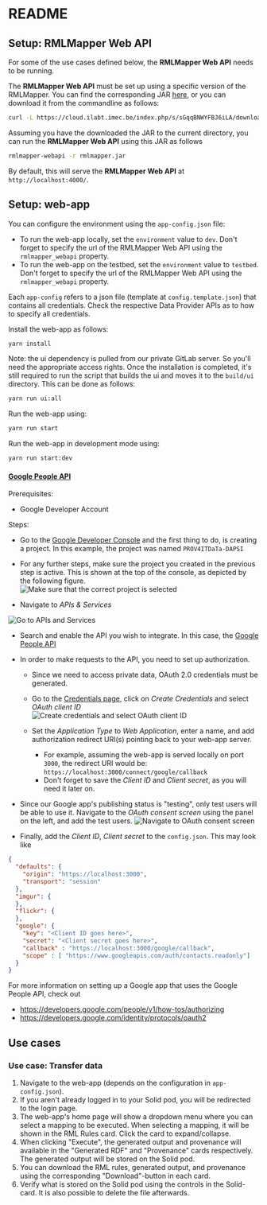 # README

## Setup: RMLMapper Web API

For some of the use cases defined below, the **RMLMapper Web API** needs to be running.

The **RMLMapper Web API** must be set up using a specific version of the RMLMapper.
 You can find the corresponding JAR [here](https://www.dropbox.com/s/tjj0eixoyekccpg/rmlmapper-4.9.0-r325-WebApiSupport.jar?dl=0"),
 or you can download it from the commandline as follows:

 ```bash
curl -L https://cloud.ilabt.imec.be/index.php/s/sGqqBNWYFBJ6iLA/download --output rmlmapper.jar
```

Assuming you have the downloaded the JAR to the current directory, you can run the **RMLMapper Web API** using this JAR as follows

```bash
rmlmapper-webapi -r rmlmapper.jar
```

By default, this will serve the **RMLMapper Web API** at `http://localhost:4000/`.

## Setup: web-app

You can configure the environment using the `app-config.json` file:

- To run the web-app locally, set the `environment` value to `dev`. Don't forget to specify the url of the RMLMapper Web API using the `rmlmapper_webapi` property.
- To run the web-app on the testbed, set the `environment` value to `testbed`. Don't forget to specify the url of the RMLMapper Web API using the `rmlmapper_webapi` property.

Each `app-config` refers to a json file (template at `config.template.json`) that contains all credentials. Check the respective Data Provider APIs as to how to specify all credentials.

Install the web-app as follows:
```bash
yarn install
```

Note: the ui dependency is pulled from our private GitLab server. So you'll need the appropriate access rights.
Once the installation is completed, it's still required to run the script that builds the ui and moves it 
to the `build/ui` directory. This can be done as follows:

```bash
yarn run ui:all
```

Run the web-app using:

```bash
yarn run start
```

Run the web-app in development mode using:

```bash
yarn run start:dev
```



#### [Google People API](https://developers.google.com/people?hl=en)

Prerequisites:
- Google Developer Account

Steps:
- Go to the [Google Developer Console](https://console.developers.google.com/)
   and the first thing to do, is creating a project. In this example, the project was named `PROV4ITDaTa-DAPSI`
- For any further steps, make sure the project you created in the previous step is active. This is shown at the top of the console, as depicted by the following figure.
</br>![Make sure that the correct project is selected](docs/img/readme-adding-google-step001-selected-project.png)

- Navigate to *APIs & Services*  

![Go to APIs and Services](docs/img/readme-adding-google-navigate-to-APIs-and-Services.png)

- Search and enable the API you wish to integrate. In this case, the [Google People API](https://console.cloud.google.com/apis/library/people.googleapis.com)

- In order to make requests to the API, you need to set up authorization.
    - Since we need to access private data, OAuth 2.0 credentials must be generated.
    - Go to the [Credentials page](https://console.developers.google.com/apis/credentials), click on *Create Credentials* and select *OAuth client ID*
    </br>![Create credentials and select OAuth client ID ](docs/img/readme-adding-google-authorization-create-credentials-dropdown.png)

    - Set the *Application Type* to *Web Application*, enter a name, and add authorization redirect URI(s) pointing back to your web-app server.
        - For example, assuming the web-app is served locally on port `3000`, the redirect URI would be: `https://localhost:3000/connect/google/callback`
        - Don't forget to save the *Client ID* and *Client secret*, as you will need it later on.
    

- Since our Google app's publishing status is "testing", only test users will be able to use it. Navigate to the *OAuth consent screen* using the panel on the left, and add the test users.
![Navigate to OAuth consent screen](docs/img/readme-adding-google-adding-test-users.png)
  
- Finally, add the *Client ID*, *Client secret* to the `config.json`. This may look like

```json
{
  "defaults": {
    "origin": "https://localhost:3000",
    "transport": "session"
  },
  "imgur": {
  },
  "flickr": {
  },
  "google": {
    "key": "<Client ID goes here>",
    "secret": "<Client secret goes here>",
    "callback" : "https://localhost:3000/google/callback",
    "scope" : [ "https://www.googleapis.com/auth/contacts.readonly"]
  }
}

```

For more information on setting up a Google app that uses the Google People API, check out
- https://developers.google.com/people/v1/how-tos/authorizing
- https://developers.google.com/identity/protocols/oauth2

## Use cases

### Use case: Transfer data

1. Navigate to the web-app (depends on the configuration in `app-config.json`).
2. If you aren't already logged in to your Solid pod, you will be redirected to the login page.
3. The web-app's home page will show a dropdown menu where you can select a mapping to be executed.
When selecting a mapping, it will be shown in the RML Rules card. Click the card to expand/collapse.
4. When clicking "Execute", the generated output and provenance will available in the "Generated RDF" and "Provenance" cards respectively.
The generated output will be stored on the Solid pod.
5. You can download the RML rules, generated output, and provenance using the corresponding "Download"-button in each card.
6. Verify what is stored on the Solid pod using the controls in the Solid-card. It is also possible to delete the file afterwards.
